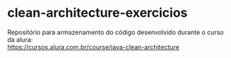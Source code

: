 # clean-architecture-exercicios
Repositório para armazenamento do código desenvolvido durante o curso da alura: <br>
https://cursos.alura.com.br/course/java-clean-architecture
